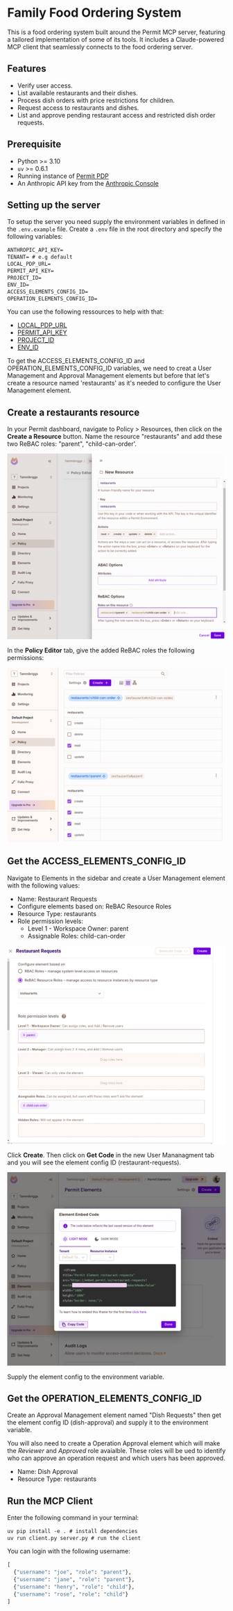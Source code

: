 # Family Food Ordering System
This is a food ordering system built around the Permit MCP server, featuring a tailored implementation of some of its tools. It includes a Claude-powered MCP client that seamlessly connects to the food ordering server.

## Features
- Verify user access.
- List available restaurants and their dishes.
- Process dish orders with price restrictions for children.
- Request access to restaurants and dishes.
- List and approve pending restaurant access and restricted dish order requests.

## Prerequisite
- Python >= 3.10
- `uv` >= 0.6.1
- Running instance of [Permit PDP](https://docs.permit.io/how-to/deploy/deploy-to-production/#installing-the-pdp)
- An Anthropic API key from the [Anthropic Console](https://console.anthropic.com/settings/keys)

## Setting up the server
To setup the server you need supply the environment variables in defined in the `.env.example` file. Create a `.env` file in the root directory and specify the following variables: 

```shell
ANTHROPIC_API_KEY=
TENANT= # e.g default
LOCAL_PDP_URL= 
PERMIT_API_KEY=
PROJECT_ID=
ENV_ID=
ACCESS_ELEMENTS_CONFIG_ID=
OPERATION_ELEMENTS_CONFIG_ID=
```

You can use the following ressources to help with that: 
- [LOCAL_PDP_URL](https://docs.permit.io/how-to/deploy/deploy-to-production/#installing-the-pdp)
- [PERMIT_API_KEY](https://docs.permit.io/overview/use-the-permit-api-and-sdk#obtain-your-api-key)
- [PROJECT_ID](https://docs.permit.io/api/examples/get-project-and-env#get-project-id-or-key)
- [ENV_ID](https://docs.permit.io/api/examples/get-project-and-env#get-environment-id-or-key)

To get the ACCESS_ELEMENTS_CONFIG_ID and OPERATION_ELEMENTS_CONFIG_ID variables, we need to creat a User Management and Approval Management elements but before that let's create a resource named 'restaurants' as it's needed to configure the User Management element.

## Create a restaurants resource
In your Permit dashboard, navigate to Policy > Resources, then click on the **Create a Resource** button. Name the resource "restaurants" and add these two ReBAC roles: "parent", "child-can-order'. 

![image info](./assets/permit-rebac.png)

In the **Policy Editor** tab, give the added ReBAC roles the following permissions:

![image info](./assets/policy.png)

## Get the ACCESS_ELEMENTS_CONFIG_ID
Navigate to Elements in the sidebar and create a User Management element with the following values: 
  - Name: Restaurant Requests
  - Configure elements based on: ReBAC Resource Roles
  - Resource Type: restaurants
  - Role permission levels: 
    - Level 1 - Workspace Owner: parent
    - Assignable Roles: child-can-order

![image info](./assets/user-management.png)

Click **Create**. Then click on **Get Code** in the new User Mananagment tab and you will see the element config ID (restaurant-requests).

![image info](./assets/user-code.png)

Supply the element config to the environment variable.

## Get the OPERATION_ELEMENTS_CONFIG_ID
Create an Approval Management element named "Dish Requests" then get the element config ID (dish-approval) and supply it to the environment variable. 

You will also need to create a Operation Approval element which will make the _Reviewer_ and _Approved_ role avaialble. These roles will be ued to identify who can approve an operation request and which users has been approved. 

- Name: Dish Approval
- Resource Type: restaurants

## Run the MCP Client
Enter the following command in your terminal:

```shell
uv pip install -e . # install dependencies
uv run client.py server.py # run the client
```

You can login with the following username: 
```python
[
  {"username": "joe", "role": "parent"},
  {"username": "jane", "role": "parent"},
  {"username": "henry", "role": "child"},
  {"username": "rose", "role": "child"}
]
```





